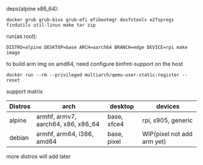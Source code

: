 deps(alpine x86_64):

```
docker grub grub-bios grub-efi efibootmgr dosfstools e2fsprogs findutils util-linux make tar zip
```

run(as root):

```
DISTRO=alpine DESKTOP=base ARCH=aarch64 BRANCH=edge DEVICE=rpi make image
```

to build arm img on amd64, need configure binfmt-support on the host

```
docker run --rm --privileged multiarch/qemu-user-static:register --reset
```

support matrix

|Distros|arch                               |desktop    |devices                   |
|-------|-----------------------------------|-----------|--------------------------|
|alpine |armhf, armv7, aarch64, x86, x86_64 |base, xfce4|rpi, s905, generic        |
|debian |armhf, arm64, i386, amd64          |base, pixel|WIP(pixel not add arm yet)|

more distros will add later

